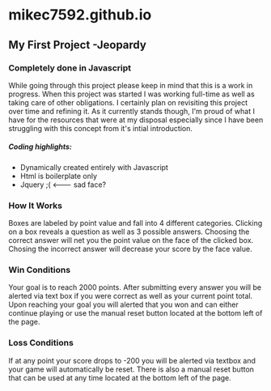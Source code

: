 # mikec7592.github.io

## My First Project -Jeopardy

### Completely done in Javascript

While going through this project please keep in mind that this is a work in progress.  When this project was started I was working full-time as well as taking care of other obligations.  I certainly plan on revisiting this project over time and refining it.  As it currently stands though, I'm proud of what I have for the resources that were at my disposal especially since I have been struggling with this concept from it's intial introduction.

##### Coding highlights:
- Dynamically created entirely with Javascript
- Html is boilerplate only
- Jquery ;(   <--- sad face?


### How It Works
Boxes are labeled by point value and fall into 4 different categories.  Clicking on a box reveals a question as well as 3 possible answers.  Choosing the correct answer will net you the point value on the face of the clicked box.  Chosing the incorrect answer will decrease your score by the face value.


### Win Conditions

Your goal is to reach 2000 points.  After submitting every answer you will be alerted via text box if you were correct as well as your current point total.  Upon reaching your goal you will alerted that you won and can either continue playing or use the manual reset button located at the bottom left of the page.

### Loss Conditions

If at any point your score drops to -200 you will be alerted via textbox and your game will automatically be reset.  There is also a manual reset button that can be used at any time located at the bottom left of the page.

